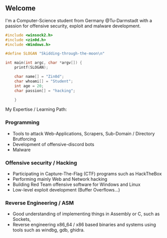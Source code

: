 ## Welcome

I'm a Computer-Science student from Germany @Tu-Darmstadt with a passion for offensive security, exploit and malware development.  

```c
#include <winsock2.h>
#include <zin0d.h>
#include <Windows.h> 

#define SLOGAN "Skidding-through-the-moon\n"

int main(int argc, char *argv[]) {
    printf(SLOGAN);

    char name[] = "Zin0d";
    char whoami[] = "Student";
    int age = 20;
    char passion[] = "hacking";

    }
```

My Expertise / Learning Path:

### Programming 
- Tools to attack Web-Applications, Scrapers, Sub-Domain / Directory Brutforcing 
- Development of offensive-discord bots
- Malware

### Offensive security / Hacking
- Participating in Capture-The-Flag (CTF) programs such as HackTheBox  
- Performing mainly Web and Network hacking
- Building Red Team offensive software for Windows and Linux 
- Low-level exploit development  (Buffer Overflows...)

### Reverse Engineering / ASM
- Good understanding of implementing things in Assembly or C, such as Sockets, 
- Reverse engineering x86_64 / x86 based binaries and systems using tools such as windbg, gdb, ghidra.

